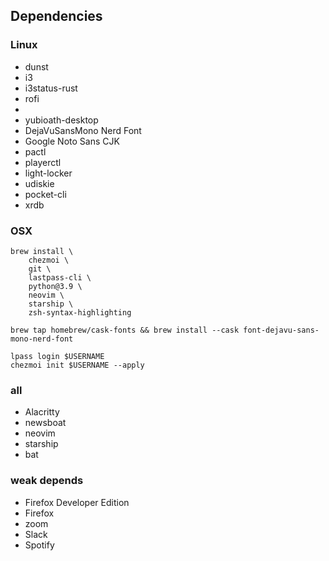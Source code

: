 
## Dependencies

### Linux
- dunst
- i3
- i3status-rust
- rofi <!-- rofi calc? -->
- <!-- figure this out for osx -->
- yubioath-desktop
- DejaVuSansMono Nerd Font
- Google Noto Sans CJK
- pactl
- playerctl
- light-locker
- udiskie
- pocket-cli <!-- which one? -->
- xrdb

### OSX
```
brew install \
    chezmoi \
    git \
    lastpass-cli \
    python@3.9 \
    neovim \
    starship \
    zsh-syntax-highlighting

brew tap homebrew/cask-fonts && brew install --cask font-dejavu-sans-mono-nerd-font

lpass login $USERNAME
chezmoi init $USERNAME --apply
```

### all
- Alacritty
- newsboat
- neovim
- starship
- bat

### weak depends
- Firefox Developer Edition
- Firefox
- zoom
- Slack
- Spotify

